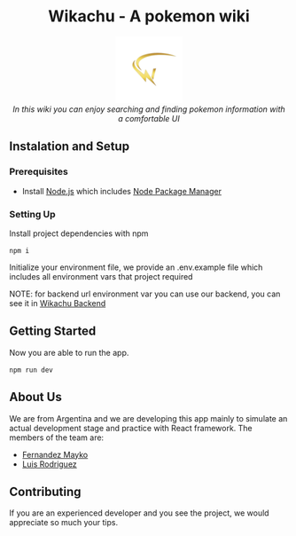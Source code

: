 <h1 align=center>Wikachu - A pokemon wiki</h1>

<p align=center>
   <img src="public/assets/w-logo.png" alt="Page Logo" width="120px" height="120px" />
   <br>
   <i>
       In this wiki you can enjoy searching and finding pokemon information with a comfortable UI
   </i>
</p>


## Instalation and Setup

### Prerequisites

- Install [Node.js](https://nodejs.org) which includes [Node Package Manager](https://docs.npmjs.com/getting-started/)

### Setting Up

Install project dependencies with npm
```
npm i
```

Initialize your environment file, we provide an .env.example file which includes all environment vars that project required

NOTE: for backend url environment var you can use our backend, you can see it in [Wikachu Backend](https://github.com/Mayko2003/wikachu-backend)

## Getting Started

Now you are able to run the app.
```
npm run dev
```

## About Us

We are from Argentina and we are developing this app mainly to simulate an actual development stage and practice with React framework. The members of the team are:

- [Fernandez Mayko](https://www.linkedin.com/in/fernando-mayko-fernandez-torres-821aa2236/)
- [Luis Rodriguez](https://github.com/luisrodri45)

## Contributing

If you are an experienced developer and you see the project, we would appreciate so much your tips.

